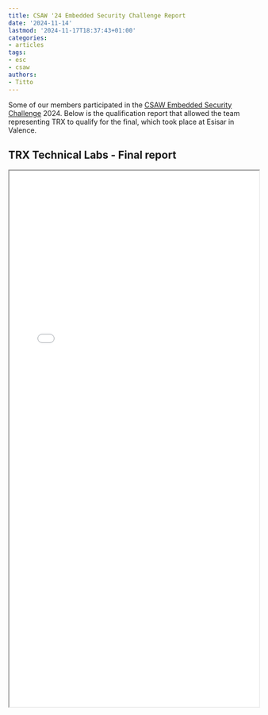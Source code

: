 ```yaml
---
title: CSAW '24 Embedded Security Challenge Report
date: '2024-11-14'
lastmod: '2024-11-17T18:37:43+01:00'
categories:
- articles
tags:
- esc
- csaw
authors:
- Titto
---
```


<style>
    .responsive-wrap iframe { max-width: 100%;}
</style>

Some of our members participated in the [CSAW Embedded Security Challenge](https://www.csaw.io/esc) 2024. Below is the qualification report that allowed the team representing TRX to qualify for the final, which took place at Esisar in Valence.

## TRX Technical Labs - Final report

<div class="responsive-wrap">
    <iframe src="/csaw24/CSAW_quals_paper_2024.pdf" width="100%" height="1080"></iframe>
</div>

